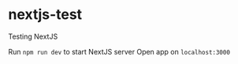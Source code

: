 # nextjs-test
Testing NextJS

Run `npm run dev` to start NextJS server
Open app on `localhost:3000`
